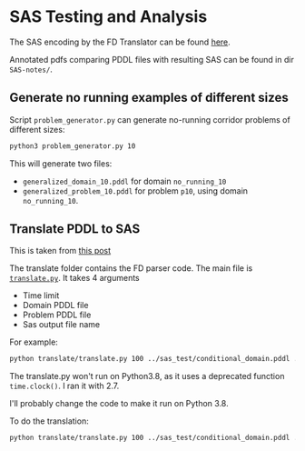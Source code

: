 # SAS Testing and Analysis

The SAS encoding by the FD Translator can be found [here](http://www.fast-downward.org/TranslatorOutputFormat#operator).

Annotated pdfs comparing PDDL files with resulting SAS can be found in dir `SAS-notes/`. 

## Generate no running examples of different sizes

Script `problem_generator.py` can generate no-running corridor problems of different sizes:

```bash
python3 problem_generator.py 10
```

This will generate two files:
 
 * `generalized_domain_10.pddl` for domain `no_running_10`
 * `generalized_problem_10.pddl` for problem `p10`, using domain `no_running_10`.


## Translate PDDL to SAS

This is taken from [this post](https://github.com/orgs/ssardina-planning/teams/fond-sat/discussions/1/comments/13)

The translate folder contains the FD parser code. The main file is [`translate.py`]( (/src/translate/translate.py)). It takes 4 arguments

- Time limit
- Domain PDDL file
- Problem PDDL file
- Sas output file name

For example:

```bash
python translate/translate.py 100 ../sas_test/conditional_domain.pddl ../sas_test/problem.pddl ../sas_test/conditional_1.sas`
```

The translate.py won't run on Python3.8, as it uses a deprecated function `time.clock()`. I ran it with 2.7. 

I'll probably change the code to make it run on Python 3.8.


To do the translation:

```bash
python translate/translate.py 100 ../sas_test/conditional_domain.pddl ../sas_test/problem.pddl ../sas_test/conditional_1.sas
```

